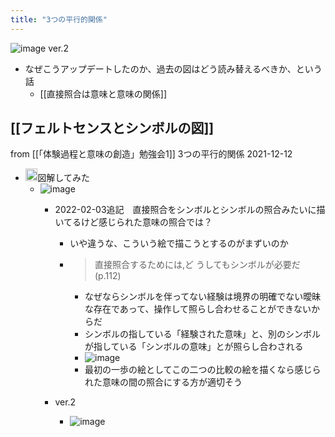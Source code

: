 ```yaml
---
title: "3つの平行的関係"
---
```


![image](https://gyazo.com/ec4ff0ee4d1a39c2e2b2e94ab8616b4e/thumb/1000)
ver.2
- なぜこうアップデートしたのか、過去の図はどう読み替えるべきか、という話
    - [[直接照合は意味と意味の関係]]

[[フェルトセンスとシンボルの図]]
---
from [[「体験過程と意味の創造」勉強会1]]
3つの平行的関係
2021-12-12
- <img src='https://scrapbox.io/api/pages/nishio/nishio/icon' alt='nishio.icon' height="19.5"/>図解してみた
    - ![image](https://gyazo.com/d249c04f3bc1d0dfe14f18fc1225d4bb/thumb/1000)
        - 2022-02-03追記　直接照合をシンボルとシンボルの照合みたいに描いてるけど感じられた意味の照合では？
            - いや違うな、こういう絵で描こうとするのがまずいのか
            - > 直接照合するためには,ど うしてもシンボルが必要だ (p.112)
                - なぜならシンボルを伴ってない経験は境界の明確でない曖昧な存在であって、操作して照らし合わせることができないからだ
                - シンボルの指している「経験された意味」と、別のシンボルが指している「シンボルの意味」とが照らし合わされる
                - ![image](https://gyazo.com/766a7606d8f1a047d5a46fd1efbfc4f8/thumb/1000)
                - 最初の一歩の絵としてこの二つの比較の絵を描くなら感じられた意味の間の照合にする方が適切そう

        - ver.2
            - ![image](https://gyazo.com/ec4ff0ee4d1a39c2e2b2e94ab8616b4e/thumb/1000)
